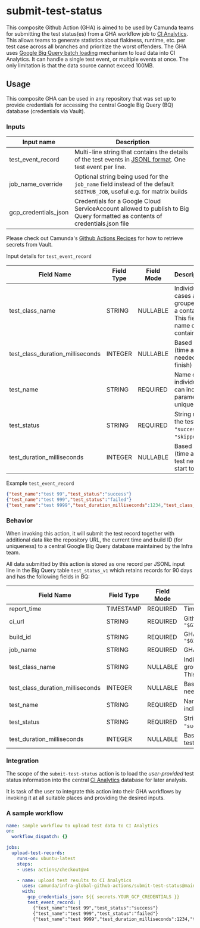 # submit-test-status

This composite Github Action (GHA) is aimed to be used by Camunda teams for submitting the test status(es) from a GHA workflow job to [CI Analytics](https://confluence.camunda.com/display/HAN/CI+Analytics). This allows teams to generate statistics about flakiness, runtime, etc. per test case across all branches and prioritize the worst offenders.
The GHA uses [Google Big Query batch loading](https://cloud.google.com/bigquery/docs/batch-loading-data#bq) mechanism to load data into CI Analytics. It can handle a single test event, or multiple events at once. The only limitation is that the data source cannot exceed 100MB.

## Usage

This composite GHA can be used in any repository that was set up to provide credentials for accessing the central Google Big Query (BQ) database (credentials via Vault).

### Inputs

| Input name           | Description                                        |
|----------------------|----------------------------------------------------|
| test_event_record    | Multi-line string that contains the details of the test events in [JSONL format](https://jsonlines.org). One test event per line. |
| job_name_override    | Optional string being used for the `job_name` field instead of the default `$GITHUB_JOB`, useful e.g. for matrix builds |
| gcp_credentials_json | Credentials for a Google Cloud ServiceAccount allowed to publish to Big Query formatted as contents of credentials.json file |

Please check out Camunda's [Github Actions Recipes](https://github.com/camunda/github-actions-recipes#secrets=) for how to retrieve secrets from Vault.

Input details for `test_event_record`

| Field Name                       | Field Type | Field Mode | Description/Purpose |
|----------------------------------|------------|------------|---------------------|
| test_class_name                  | STRING     | NULLABLE   | Individual (unit) test cases are usually grouped together in a container/class. This field holds the name of the container. |
| test_class_duration_milliseconds | INTEGER    | NULLABLE   | Based on user input (time a test class needed from start to finish) |
| test_name                        | STRING     | REQUIRED   | Name of the individual test case, can include parameters for uniqueness |
| test_status                      | STRING     | REQUIRED   | String representing the test status, either `"success"`, `"failed"`, `"skipped"`, `"flaky"` |
| test_duration_milliseconds       | INTEGER    | NULLABLE   | Based on user input (time an individual test needed from start to finish) |

Example `test_event_record`
```json
{"test_name":"test 99","test_status":"success"}
{"test_name":"test 999","test_status":"failed"}
{"test_name":"test 9999","test_duration_milliseconds":1234,"test_class_name":"9","test_status":"flaky"}
```

### Behavior

When invoking this action, it will submit the test record together with additional data like the repository URL, the current time and build ID (for uniqueness) to a central Google Big Query database maintained by the Infra team.

All data submitted by this action is stored as one record per JSONL input line in the Big Query table `test_status_v1` which retains records for 90 days and has the following fields in BQ:

| Field Name                       | Field Type | Field Mode | Description/Purpose |
|----------------------------------|------------|------------|---------------------|
| report_time                      | TIMESTAMP  | REQUIRED   | Time of record submission |
| ci_url                           | STRING     | REQUIRED   | Github repository URL from `"$GITHUB_SERVER_URL/$GITHUB_REPOSITORY"` |
| build_id                         | STRING     | REQUIRED   | GHA workflow run ID from `"$GITHUB_RUN_ID/$GITHUB_RUN_ATTEMPT"` |
| job_name                         | STRING     | REQUIRED   | GHA workflow job ID from `"$GITHUB_JOB"` |
| test_class_name                  | STRING     | NULLABLE   | Individual (unit) test cases are usually grouped together in a container/class. This field holds the name of the container. |
| test_class_duration_milliseconds | INTEGER    | NULLABLE   | Based on user input (time a test class needed from start to finish) |
| test_name                        | STRING     | REQUIRED   | Name of the individual test case, can include parameters for uniqueness |
| test_status                      | STRING     | REQUIRED   | String representing the test status, either `"success"`, `"failed"`, `"skipped"`, `"flaky"` |
| test_duration_milliseconds       | INTEGER    | NULLABLE   | Based on user input (time an individual test needed from start to finish) |


### Integration

The scope of the `submit-test-status` action is to load the  *user-provided* test status information into the central [CI Analytics](https://confluence.camunda.com/display/HAN/CI+Analytics) database for later analysis.

It is task of the user to integrate this action into their GHA workflows by invoking it at all suitable places and providing the desired inputs.

### A sample workflow

```yaml
name: sample workflow to upload test data to CI Analytics
on:
  workflow_dispatch: {}

jobs:
  upload-test-records:
    runs-on: ubuntu-latest
    steps:
    - uses: actions/checkout@v4

    - name: upload test results to CI Analytics
      uses: camunda/infra-global-github-actions/submit-test-status@main
      with:
        gcp_credentials_json: ${{ secrets.YOUR_GCP_CREDENTIALS }}
        test_event_record: |
          {"test_name":"test 99","test_status":"success"}
          {"test_name":"test 999","test_status":"failed"}
          {"test_name":"test 9999","test_duration_milliseconds":1234,"test_class_name":"9","test_status":"flaky"}
```
